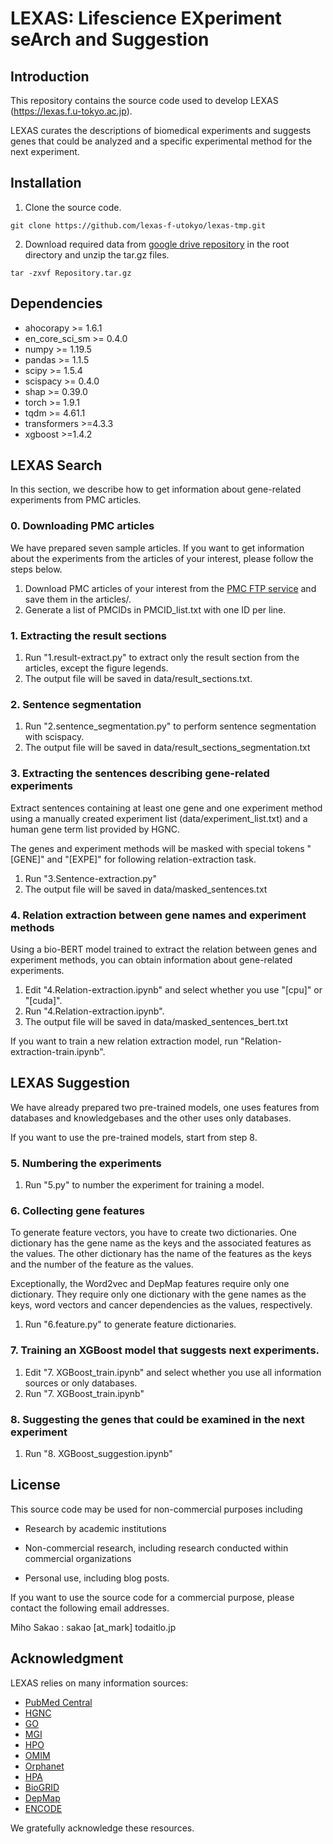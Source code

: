 # LEXAS: Lifescience EXperiment seArch and Suggestion

## Introduction

This repository contains the source code used to develop LEXAS (https://lexas.f.u-tokyo.ac.jp).

LEXAS curates the descriptions of biomedical experiments and suggests genes
that could be analyzed and a specific experimental method for the next experiment.



## Installation

1. Clone the source code.

```
git clone https://github.com/lexas-f-utokyo/lexas-tmp.git
```

2. Download required data from [google drive repository](https://drive.google.com/file/d/15hQMmr4cCejZj5HR2q03ieu1Q6pjVwjI/view?usp=sharing) in the root directory and unzip the tar.gz files.

```
tar -zxvf Repository.tar.gz
```


## Dependencies
- ahocorapy >= 1.6.1
- en_core_sci_sm >= 0.4.0
- numpy >= 1.19.5
- pandas >= 1.1.5
- scipy >= 1.5.4
- scispacy >= 0.4.0
- shap >= 0.39.0
- torch >= 1.9.1
- tqdm >= 4.61.1
- transformers >=4.3.3
- xgboost >=1.4.2

## LEXAS Search

In this section, we describe how to get information about gene-related experiments from PMC articles.

### 0. Downloading PMC articles

We have prepared seven sample articles.
If you want to get information about the experiments from the articles of your interest, please follow the steps below.

1. Download PMC articles of your interest from the [PMC FTP service](https://ftp.ncbi.nlm.nih.gov/pub/pmc/) and save them in the articles/.
2. Generate a list of PMCIDs in PMCID_list.txt with one ID per line.

### 1. Extracting the result sections

1. Run "1.result-extract.py" to extract only the result section from the articles, except the figure legends.
2. The output file will be saved in data/result_sections.txt.

### 2. Sentence segmentation

1. Run "2.sentence_segmentation.py" to perform sentence segmentation with scispacy.
2. The output file will be saved in data/result_sections_segmentation.txt

### 3. Extracting the sentences describing gene-related experiments

Extract sentences containing at least one gene and one experiment method using
a manually created experiment list (data/experiment_list.txt) and a human gene term list provided by HGNC.

The genes and experiment methods will be masked with special tokens "[GENE]" and "[EXPE]" for following relation-extraction task.

1. Run "3.Sentence-extraction.py"
2. The output file will be saved in data/masked_sentences.txt

### 4. Relation extraction between gene names and experiment methods

Using a bio-BERT model trained to extract the relation between genes and experiment methods,
you can obtain information about gene-related experiments.

1. Edit "4.Relation-extraction.ipynb" and select whether you use "[cpu]" or "[cuda]".
2. Run "4.Relation-extraction.ipynb".
3. The output file will be saved in data/masked_sentences_bert.txt

If you want to train a new relation extraction model, run "Relation-extraction-train.ipynb".

## LEXAS Suggestion

We have already prepared two pre-trained models, one uses features from databases and knowledgebases
and the other uses only databases.

If you want to use the pre-trained models, start from step 8.

### 5. Numbering the experiments

1. Run "5.py" to number the experiment for training a model.

### 6. Collecting gene features

To generate feature vectors, you have to create two dictionaries.
One dictionary has the gene name as the keys and the associated features as the values. 
The other dictionary has the name of the features as the keys and the number of the feature as the values.

Exceptionally, the Word2vec and DepMap features require only one dictionary.
They require only one dictionary with the gene names as the keys,
word vectors and cancer dependencies as the values, respectively.

1. Run "6.feature.py" to generate feature dictionaries.

### 7. Training an XGBoost model that suggests next experiments.

1. Edit "7. XGBoost_train.ipynb" and select whether you use all information sources or only databases.
2. Run "7. XGBoost_train.ipynb"

### 8. Suggesting the genes that could be examined in the next experiment

1. Run "8. XGBoost_suggestion.ipynb"

## License

This source code may be used for non-commercial purposes including  

- Research by academic institutions

- Non-commercial research, including research conducted within commercial organizations

- Personal use, including blog posts.

If you want to use the source code for a commercial purpose, please contact the following email addresses.

Miho Sakao : sakao [at_mark] todaitlo.jp



## Acknowledgment

LEXAS relies on many information sources:

- [PubMed Central](https://www.ncbi.nlm.nih.gov/pmc/)
- [HGNC](https://www.genenames.org/)
- [GO](http://geneontology.org/)
- [MGI](http://www.informatics.jax.org/)
- [HPO](https://hpo.jax.org/app/)
- [OMIM](https://www.omim.org/)
- [Orphanet](https://www.orpha.net/)
- [HPA](https://www.proteinatlas.org/)
- [BioGRID](https://thebiogrid.org/)
- [DepMap](https://depmap.org/)
- [ENCODE](https://www.encodeproject.org/)

We gratefully acknowledge these resources.
